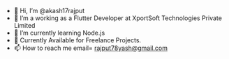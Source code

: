 - 👋 Hi, I’m @akash17rajput
- 👀 I’m a working as a Flutter Developer at XportSoft Technologies Private Limited
- 🌱 I’m currently learning Node.js
- 💞️ Currently Available for Freelance Projects.
- 📫 How to reach me email= rajput78yash@gmail.com

<!---
akash17rajput/akash17rajput is a ✨ special ✨ repository because its `README.md` (this file) appears on your GitHub profile.
You can click the Preview link to take a look at your changes.
--->
